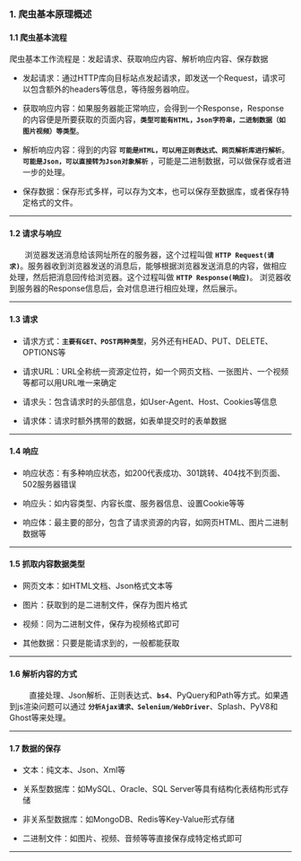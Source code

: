 ### 1. 爬虫基本原理概述
#### 1.1 爬虫基本流程
爬虫基本工作流程是：发起请求、获取响应内容、解析响应内容、保存数据

- 发起请求：通过HTTP库向目标站点发起请求，即发送一个Request，请求可以包含额外的headers等信息，等待服务器响应。

- 获取响应内容：如果服务器能正常响应，会得到一个Response，Response的内容便是所要获取的页面内容，**`类型可能有HTML，Json字符串，二进制数据（如图片视频）等类型`**。

- 解析响应内容：得到的内容 **`可能是HTML，可以用正则表达式、网页解析库进行解析`**。**`可能是Json，可以直接转为Json对象解析`** ，可能是二进制数据，可以做保存或者进一步的处理。

- 保存数据：保存形式多样，可以存为文本，也可以保存至数据库，或者保存特定格式的文件。

<hr>

#### 1.2 请求与响应
&nbsp;&nbsp;&nbsp;&nbsp;&nbsp;&nbsp;&nbsp;浏览器发送消息给该网址所在的服务器，这个过程叫做 **`HTTP Request(请求)`**。服务器收到浏览器发送的消息后，能够根据浏览器发送消息的内容，做相应处理，然后把消息回传给浏览器。这个过程叫做 **`HTTP Response(响应)`**。 浏览器收到服务器的Response信息后，会对信息进行相应处理，然后展示。
<hr>

#### 1.3 请求
* 请求方式：**`主要有GET、POST两种类型`**，另外还有HEAD、PUT、DELETE、OPTIONS等

* 请求URL：URL全称统一资源定位符，如一个网页文档、一张图片、一个视频等都可以用URL唯一来确定

* 请求头：包含请求时的头部信息，如User-Agent、Host、Cookies等信息

* 请求体：请求时额外携带的数据，如表单提交时的表单数据

<hr>

#### 1.4 响应
* 响应状态：有多种响应状态，如200代表成功、301跳转、404找不到页面、502服务器错误

* 响应头：如内容类型、内容长度、服务器信息、设置Cookie等等

* 响应体：最主要的部分，包含了请求资源的内容，如网页HTML、图片二进制数据等

<hr>

#### 1.5 抓取内容数据类型
- 网页文本：如HTML文档、Json格式文本等

- 图片：获取到的是二进制文件，保存为图片格式

- 视频：同为二进制文件，保存为视频格式即可

- 其他数据：只要是能请求到的，一般都能获取

<hr>

#### 1.6 解析内容的方式
&nbsp;&nbsp;&nbsp;&nbsp;&nbsp;&nbsp;&nbsp;&nbsp;&nbsp;直接处理、Json解析、正则表达式、**`bs4`**、PyQuery和Path等方式。如果遇到js渲染问题可以通过 **`分析Ajax请求、Selenium/WebDriver`**、Splash、PyV8和Ghost等来处理。
<hr>

#### 1.7 数据的保存
- 文本：纯文本、Json、Xml等

- 关系型数据库：如MySQL、Oracle、SQL Server等具有结构化表结构形式存储

- 非关系型数据库：如MongoDB、Redis等Key-Value形式存储

- 二进制文件：如图片、视频、音频等等直接保存成特定格式即可

<hr>

